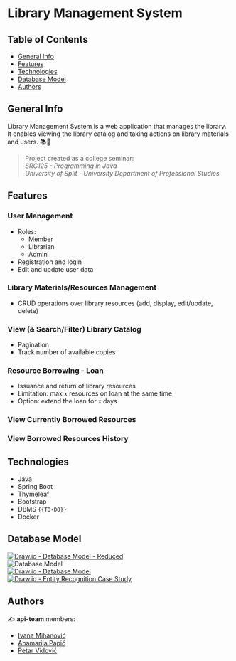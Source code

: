 # Library Management System

## Table of Contents

* [General Info](#general-info)
* [Features](#features)
* [Technologies](#technologies)
* [Database Model](#database-model)
* [Authors](#authors)

## General Info

Library Management System is a web application that manages the library. It enables viewing the library catalog and taking actions on library materials and users. 📚👥

> Project created as a college seminar:  
> *SRC125 - Programming in Java*  
> *University of Split - University Department of Professional Studies*

## Features

### User Management
- Roles:
    - Member
    - Librarian
    - Admin
- Registration and login
- Edit and update user data

### Library Materials/Resources Management
- CRUD operations over library resources (add, display, edit/update, delete)

### View (& Search/Filter) Library Catalog
- Pagination
- Track number of available copies

### Resource Borrowing - Loan
- Issuance and return of library resources
- Limitation: max `x` resources on loan at the same time
- Option: extend the loan for `x` days

### View Currently Borrowed Resources

### View Borrowed Resources History

## Technologies

* Java
* Spring Boot
* Thymeleaf
* Bootstrap
* DBMS `{{TO-DO}}`
* Docker

## Database Model

[![Draw.io - Database Model - Reduced ](https://user-images.githubusercontent.com/92815435/205509557-f4e1a40b-3210-4ccb-b4a5-38f2dad7afbd.png "Draw.io - Database Model - Reduced")](https://viewer.diagrams.net/?tags=%7B%7D&highlight=0000ff&edit=_blank&layers=1&nav=1&title=Library-Management-System.drawio#R7V1dc9s2Fv01msk%2BJEPwW4%2BR0%2Bxm6rjZuJ12H2ERlthSpJaEYqu%2FvgC%2FRBIARdkSKBPoZKYiDIIk7sE9wMEFMLNuNs%2F%2FTuF2%2FTUJUDQzjeB5Zn2amaZpGR75H03ZFynAAW6RskrDoEw7JNyHf6My0ShTd2GAslZGnCQRDrftxGUSx2iJW2kwTZOndrbHJGo%2FdQtXiEm4X8KITf09DPC6SPVN75D%2BHxSu1tWTgTsv%2FrKBVebyS7I1DJKnRpL108y6SZMEF782zzcoorVX1Utx32fBX%2BsXS1GMh9xwZ5mGu%2FTM3dxz%2FwR3UfDf%2BO59WcoPGO3KD%2F4tQ2n5wnhf1QJ59y39ieEDTVpkGKa4NJZlkARS%2FRiGMbnV%2BgTy6yiC2yzMsxcp6zAKbuE%2B2eGqoOpq8Rg%2Bo%2BB7YSual5jtlhRGL2nhj6Tw%2B%2FJl6J9hFK5i8ntJvpw%2BcZGijLzLLcxwmaP8KpRi9CysLlAbgcAXJRuE0z3JUt7glWYrgWuZ8w9OkfJ0wEGda93AgOmXibDE3qouvH7ed4JVGK%2FIJ9UPtJzWA4FrMI%2FjPc3qPAxGpE5iiNEi2cVB1oQE%2BdH40kNSDpQTQGMyoOkHzHcK%2B8U6ScO%2FKUyi0qxNEOXXT%2BEmgjFpTzDoJC2S3IHkYAij6CaJEoq0OIkRAzaaKUiT7a8wXSFcJmyTMMZ5DTkL8o%2FU2Y1B7OmQd70h1%2BBwTf7R7Cm%2BSeIMpwTUtAxEsPWEKL4WONmWhUbosSo%2FLQ1Cfz8kGCebU5AobposPPdtsx8DYxceTSy2cHEqCCwGBN9%2BFsKAfCwOYXRAfe4xqMOGB6NxLMut67p%2BuxXf9RMJqfbHKPe56zAIUPwqe5h8ezQMYJ1Y%2FxxfcGJpEhq7zdh5RxjiC%2FlhvIM7nMS7zQNlDOM9LSnG%2FxoZBBU5FHkX2RYuw3h1W9zpdlDiyELJ80zYau2zomZQcRJg42hK4FGCcUFK4HQY5FKCO7xfIMcXoCCsyjs%2FHzhq8oHHGDlN8ld9hwgVXL33l4IB5by9r0cEo7v%2F%2Bdjuf66U%2B%2FfVdP%2BVLtew8mOYZvgObnIS%2BAHT5RpW4wHSXIj7VYwUBMhQjhQAKy5qVpDNCsAcmxbACXLhBHgBCOwxeWJgBcEIal4YgAz1iIHVFDUxSCcGZ3RicNQiBltRYmBlwYA88JfHRZiSVyXcQC9xuEGq8YEAEOrxgafdv3T374%2Fu%2Fv1Je3tPUW%2FPqoBoA8NIjwF6YaGcz6%2Bj4rTPl%2Bbz66DK0Xx%2B9SHT9PmNsE6lfH41bmv4%2FDwedInvquAg7fvF8FDP91va90v3%2Ffbovt%2BetO%2B3FPX9rIi3hVn2lKQBdfuFz%2F%2F8EMYwr46D85%2FRhRz0%2FWG2Vo0IBFhRjwh4EYNuRG2wJpXpruiv2%2FAhJeB5%2FxXGcIU2pGrf3%2B8zjDZVVvLoQ%2B4qMQh%2FdJOIWeMWytz%2F7%2Bjimzwi%2BH2WE8tHkgHMt8%2FFbeXfq4I%2BQYI6mNHKLFc6FQU%2FpFWO7yjYLRFFvigvedniPdrvRpJbb9xpDgRieaXgTVR6L9KIkr9QB%2FWchlBieVbEOpdXv%2Batg3ZIrMXTOsTonqTTRz2lcCuAe0pRgCqiHQT%2B%2FvmuagTYMx9h8XBaz2ifn6HY2MZFkvzV31npdEwmuhoKAKttLtPhrocyOQYzL2cwHXc4rGf5upVIpkC06lmKxMPB5XqWrOY49bVIikYfVo9sWPqBeGi9GulEnIh7mmB%2BVtwMKk4GcHQsogwN4ghT8FYoSWUKi1UqP4%2FNFBeVJSxFoxEtNhrxKUlLongLvCAHBurxgA49vAIe4C1VkssDaoUeWoqGHlqsvrjdPURhtkapDkw%2FCg%2F12EEHIsonA%2B4KJblsMOlIREvRSESLVQX3CKa%2FPH4rKKCYg1Q1%2BFyECuV8fjXFpH2%2BTJ%2FPW3wk1efbk45EtBWNRLRZfe%2FL%2FeJO9%2FN7UaGez9cBiCP4fN6KI7k%2Bf9IRiLaiEYg2q%2BWRhop32UzNPclEOFDPy7uM4VGwQtVsO%2FGY62SVxDD66ZDaCXM75LlNcpvTZvsnwnhf0gCNOZi1AvPQc4j%2FaPz%2BHy3qg1NefXquXAG9qCiCGDTd%2F9G8aNxFLw%2B35Vc1tdDggeJFwLwGDf1IIWSqbm%2ByS5eoz5kX%2BXDFSaJ8jmBmKUURxOGP9ouc36OzEXu3SR7lScs1DWLAlLSrXrKfKRHAZ1dz71X8nsuN33OMD0bzP4ttyfXG5Oe3pg7nkxHOZ58ezjcAFpfrtSkX3WcrGt1XiULNLaSIN9fRfSfipGcdifm6htwPo5eULgNWOvZPxvD%2FCK3wYv%2FGpBWHlQqnHQoo6qlPnlXYUMANojyiajCgCAiaNtrVJFYLNUtciiV4kYGjsgQrLk6cJRQNFXTYUEG02UbJHiFleeL0%2FQmV5AlWg9TEIZ04uFGEozLHCWLmFHhD0ShDh1UnaUThlyzb5ftAqBpfKMKDJo%2F2kWms5EknsD4hDMOIzmAX81g0LaN7UWT91DJTYi7Lq4TiY3NZrIkvN3nlapVRxuSVK4hh6528kkj7LisrTny2ylVUV3Q5B54cXLeetDoRLr0dgzP3BK4DP3opsoxx4xHC4E9LySQM1RRGV1GF0WUVxkN0w1vgBTkwUI8HtH54BTzAn3iSyQOsXjhxHlBUMXRZxfCwh52CPPASoXCKPFBtxq7dvkS3L5g2kuj3vUkvRPYUXYjssTIgnQj6jvAujdsTQ7Mbc%2FbRKPUhGNGqN427325vFSMCEVTUIwJ2dfKE162Zs7OuW6vWEB1duCYaf8pZuOax4h%2FLAy%2Ff9Z%2BZhqMNMlzC6GP5hw1przlueNv%2Fn32r%2F3of%2F2qWpoqZabY%2B3mydc6nqd8ZsYkazifU2sDM2DM8d2DBEYV%2BDG0Z%2B68c0hftGhrLreCj5G01oQMTrQKRsIZ9flp%2F8KN7gvJ6ZlfBUarWezZtml9puWa3sbroGsDtnblgmN85BqgFYlWrCLcAz%2FJYBzPn4BmDVowm3AM9sG8AyvbEN4LMyzVhdh6G9c3A1vXNzcO9coApethPCnnJUN3hRPwQY3qtvORDrRXsvPhuhNmHfDQAQGWY838GqQhN23sAAV9eB9Nmgrd%2BTVB%2FxRv9qG50GAwYf8QYuJo%2F7OkpKRlitL9g07FqOePPZKKmJh9X6ioZJ%2BazGcji5R8fTDsaJctv9%2BTqOSsaE%2BhGmGP2IN1%2BtdZe%2BolFUPquD4RBH%2BkifflgoxwrVa2gSkEgCo5%2FvNp90UNVc0aCqOSufBShbpuEWhwnd9Pddrp0p7PZFyFDP7fN1vuzjDhNf%2F%2FZX0fPnaF6p%2F3WW1ftc%2Bc%2FjGBgYpwGmmt3rzIN4HNrgPW4MPGkZcni%2F4kXg7GnGJ8mSQwBzvn4GX5a8%2Bfzz2B2QIeLkGe10XKw8L89cC830iZVT0SYvD5PntlGb%2FQn%2FvN2TIcXJwI3WKofPakmjE552KZdOWO2ypJOxNUzJdHJc1JwmnbCiJswHLJpQTgOKcoRSj8C6A94b8tgVoQ2kx7zcMW%2FnWCTb0IPeBqj0nnZjjHpLZF3vsBcYrBKr5Li3bCHq9VSAwQqseuT7AqAo2FPRUuoYY99jpDL64BcYQjFVrdFv2UJUJBVWTl0W45e9JpYTwaIgsbCiajn63fcTzBsY%2Bw4CyLGxbmc5jmNyl%2BNw13f0jXVf6fX1ob%2FDuwOv8ROnn%2ForNWQLGKz4OfElHiX21QvkqpdmColeL%2FQYjhblgrsA0LqkjCjfY5wx%2BloPAFgdcmQncdHA3xL4KhIGKzfGcKNXexzBhYLUwKqLRcxvP0F0yMCe6BAQdEN8B3rwy63vB4BV%2FTSXX2D8BwQ6UT3xPTqXs%2BLf1Md%2FBfZVpHNWqmsGOunR33CsKEjxWjGUMvo7whi8wCXJjMEqhiM7iQuP%2FlSVCytYNQz9GKYZvtNDwKPgUI8fOLsaajq4OB3UU4Tj8cHE3b9ocD999885aRdq7z8EGwp6f5sx%2FcT2Zy6%2B7yz7MVe7ax7dj9kS4EvOaSnAHPW8DhlH4oxhVGFQ8oV32XY7B0uYbmf%2F6%2BO3WN7RXbbt199iO1I25gamq%2BE9GN71jMFRfItWB8pyWt6bY6IRrWoMPRpAGPEqy6z%2Bm2usb6CDIdoaQpZRlTpWxa4%2Bt6ZGd%2ByN%2BesZZkVOp%2BieX8Y9iFauAdigugk3AVCfQVi1ATD64RTAMhVrA20TmLY7tgFYpWnKbcA2O07IGd0JKXUuKnA7BjDtK3BCbEDWlNuAZ10dESt1yijbBtwr6Iwqdc4oq3uNf9AosNgon0mboOOG7GtoBeygeMqOyJq3TeA44HImIJdpkuCmkEy%2Ba%2F01CRDN8Q8%3D)  
![Database Model](https://user-images.githubusercontent.com/92815435/199240893-95d98a97-8075-47b1-9ef6-68f1b7be7d40.png "MS Access - Relationships Report")  
[![Draw.io - Database Model](https://user-images.githubusercontent.com/92815435/199234466-15d34b63-ee7e-4a9a-ac1b-c7b29cfb9918.png "Draw.io - Database Model")](https://viewer.diagrams.net/?tags=%7B%7D&highlight=0000ff&edit=_blank&layers=1&nav=1&title=Library-Management-System.drawio#R%3Cmxfile%20pages%3D%222%22%3E%3Cdiagram%20id%3D%22SNOo6PtL7Mm3kq7FhRa3%22%20name%3D%22Database-Model%22%3E7V1rc6O4Ev01rtr7IVPmZeyPk9femckkqck89n4kMbGZYPACTuz59VfYgDHdyBCwsCVtTdUaggGrj%2FpI3UetnnYxW%2F4dWPPpV39suz21P172tMueqirDoUn%2BF59ZJWdUvb85MwmccXJue%2BLB%2BWMnJ9PLFs7YDncujHzfjZz57skn3%2FPsp2jnnBUE%2FtvuZc%2B%2Bu%2FvUuTWxwYmHJ8uFZ38542ianFUGo%2B0f%2Fms7k2ny6KGa%2FOKZlV6c%2FJJwao39t9wp7aqnXQS%2BH20%2BzZYXthu3Xtoum%2B9dl%2Fw1e7HA9qIqXwgWb3Mz1H9efb69Cv83XPxefvx8pm%2Fu8mq5i%2BQH%2FwjtIHnhaJW2Ann3efwxsh7jU%2BdhZAVRYiytT06Q5o8sxyNf1S6V9bHrWvPQWV%2B%2BOTN13PGNtfIXUXqj9Oj82Vna428bW8XXErPdkJvFh%2FHNn8nNH5KXif9suc7EI5%2BfyC%2BPn3ge2CF5lxsrjJIrYNskzfVqB5G9zJ1K2upv25%2FZUbAilyR%2FNROzJcDVB8nx2xYF2TXTHADUYXLSSpA3yW6dPe0bQarlTcgPyh6nGTuPU5DHYU%2FTCg%2BzXNIinhXZ5%2F7CG4d5QJAPud%2B5PbWGSQ3IGAAydLh8i0F%2FPvUD508MEjcxah5C6%2BM3Z%2BZaHulM1rhw6txfu481FBzXvfBdP8aZ53s2gFp80Tjw59%2BtYGJHyYm573jRuoWMc%2FKPtNlF%2F4PRM8i7XpBjZXtM%2FsWXB9GF74VRQCAd38MmyHqzY3SdR%2F48ualrP6f3DxKDxJ8f%2FSjyZ6U4pPbC%2FeBc7Zp9HxiL8MhjcQcXdUEwACC4%2F1IKA%2FL7I8dyt6hf%2B4vYXVtboyGWRds6a99iwxe9hE%2Ba89lde9ypMx7bXnV7GJXtkTOAVrP9EV9Q824MOrsJ7Lwg%2FPCJfOj%2FZS0i31vMHmO%2B6J%2FFd%2FKi%2F3QMgpQaNteeh3PryfEmN5tvDgooMVihZNkr7bV6q6ipdLt2YTP%2B9Ofq9%2BRhqb98N7Sru5%2B2Fr6eDSUlYJTQPyAlVB2ftEEJqM1HwFVcd00J9thJ71edEWiAFosR0JZIJ2Y5Owe%2Ba28o4RQYgAkKePb4qL8aAlRICmBNAaOuZwWQAk6RAKj4FooA0JZACODZCcLo1prFL%2FzXqxU8Ta10TkC6C3G%2FnJBCQ2QIRwqKAqAiWYE1Kyhq17SgqPzyglI9sMw9MWjAzK4lLi%2FUQIZ4xADzTpIYmBOD0Tkx1MglnRwxVLcH98QAs0Vj8sC753MnIK9KuCE%2BjJyZzTUfVAeEeHxgSvfP3P0PO3f%2F5Wmik%2FP2ZuXm597bwyigPbMcV8g5QHVYCOfzM12c9PnMfH4mq%2BzM56dCPA58fgpg6fPP0nlbzuevFaFP0W0qEBLO99eAh3i%2BX5O%2Bn7nv1zv3%2FTo%2Fvl%2Br3Pzc%2B34YxJtbYfjmB%2BPY7W98%2FvWj41nr5tg6%2F168lCN%2Bfyucck0E1bEiHBFk6xx2QsADNzbClDTSYBJ%2FunEeA4Kes6%2BWZ03sGWnus4dVGNmz9FLy7O3V6cmx81o8Rezq7cBs8O8iXn%2BzlgWfhWtm%2BUguUEbz5eZryd%2FTG11aBHZWGLdmstgpe4HNvXefR07vvEUB4wQO6x8azdzEJZGe4b%2FYBSgj6E4A2tuImJOj72vIxwMP7fxt6kT2AzkfP%2BotsOYlGA5i09ope0JE105ipcMeSpJBw8BHWzbTiHWGUJp27vsv9AFIYbDB6RonRdF2raVhEjIVsVZ2sn1z1RCRCT1WrLG%2BaFhdo0RZYITh4HBSQsgLPK0wylAux48jKBJ7JP5ZrjGqiZPysaMyahU3lW7HAjgw6CSZomFUoT5TYOuO2DIFlJ2d5sIjOsglUYygaOzND154W3nUFAbi8YBce3QEPFB15ng4HuBlASod5JIHlD6cG84Xj64TTsXMNNbAhnDkoPTLBQeSDA5FBuiaI6ZsoPTLBwGn5vszDEvnT9oCTvdWthXcPd9vKGCTWBRDUV4DFwI6%2FnK1gXT8B3P82Joixo7f4Mjxy0VE27aAq4g%2BPZzfijjgr4ML8Ry%2FIsWFHTh%2BbDURW8ev8CMvzDAsHT9pCygwJH01WoSx67e9xYxrV18DCcK5egNKB77ZoR28WpHjx0K%2F%2BIlq%2F5flRGRqGNFpoSeE5EtPtXe0FUEGYt5MqVmvrvVAU3aep%2FURdA6OBE4qgJMcSTSUnhnVEUqRnmGAPNhAwoARJp6kZxnK5dDCgIqCYMsfUoFWEy6U1Qt1ZwJ0%2BFS6HQv8yL0QWp961icMTIHGljBgZIoj5YEhd0PImgJuhzCzY2oQQoNWAwjCMcFAVjo9AibANGhMmWBQYwZ5ajwwkCKErCngDHHdcb87m1KnIogPasBBPDaQ0gP2zh%2FVnLH1%2FvwoDwZSeJA1BZzd2d5YKFffSuXSk3f1S1u%2FOo8mvnZ3eXe3ePDMwPuRboSYs7s9nthp7I14zak%2F8T3LvdqeLdRc2F5z469NHnfd33YUrRIqiCOQvZ0qEfbSif7Jff5ffKsPRnJ0uUzdQXyQ0gQxcbD6J3%2BQ%2B1Z8uP3a%2BiijlziUuHkRZYRiJhVY%2B4vgyabAKPGOUUpDpdclF8YNSQVbYLtW5LzaO6%2FRxKujFoalaaWFG1rY1LqyMO7f4MqhG9%2Fa5o%2BJAQPiOKlDup6Q2WMdT9Z96Of%2F06CjpiaTG9kyLWgmAzHt5XCz%2FtEwh7sXFgcbmZswPMdTSjcDvRytmzAC5xJfLnO5NXFCHcg36sh7x%2FW1784CVjDiJ2mlYYinPq3gmd4OaQXqRzhK%2FJpSg5w1BRR6CJT4rQEEcWnj8vPly%2F3w0Zn9ur25evhx5y29izN1JFmCzhIAU5WJo2YWmAlLoCDQ4JT0dFhij30oqOeaJXBDw1mmPZu7%2Fsq2eeCJNqEgLk%2FgDCuL3h7B9KIkg9zd%2FGIImeNUeGP%2FoFJWwM3MDHkjTit%2FCsOFPe4JkmSugQdJHoUlokj%2Bijzx2rbpJNITImdlplGjNIiErXjEdiTIVrm2v1RdreHYheb7GlmqbTdolKaqu89KQyDwnZhS5B55ubZAUlMbNy2zU3XBQhkCKK2Cp9LtmKBHZqBanyK%2BgzKwFBRjyuA66aTInfVybQHTTrGY4dImQ3Q35CGm2CoeBCQFqE2XpMCeFLCME2NSgCuTOaKEQWWD8E8JcLOLsbUK43iPEGxQHQoCsoHMIh0DG6BpJLZ0gEgOOKIDmTnaGhrGDyOf9OT7wHnarE%2B0n5yZ5SYRpbG%2FIDbgmyFaySNxyhCaJIQuCAEris%2BYEMprYp%2Bc%2F09BLP0%2FaQsYDIzFAvfWalc5kPh%2Fy43bXO3f%2Fri54ZoFamCEZxZAFzQrMA%2BVq5qcBBd76eLX3J%2FCc99%2FCekM0jt%2BTUF%2BvbOKYqq%2BxiD18LSqyiZi%2Fmwvu3pVlU1z93lmxcd1gTaZt6o%2BBtkPTXqPbqR8qAKY1qoqKJC4YuHDxfWX8v36jkf%2B8F47vSu31W7tfval%2B%2FGmgKktUHr5FIKZVfQPh0fLcte2%2Bdr6w1bRU%2Bl2LOAjE1%2FVBXTMWAUTR7BlFZgGS1il6%2FjnIVnlXekxPlkFZsceyZxF0kk9mAhHJzp0D7LI154NIfJVvqjjF%2FZVvn5anw3lXlPPRsrVxdJRHy%2F%2B%2FXwGMyU3Wy1VFu6Iz3ES5yg18fvjGjqye1P93aIamREGr%2BTAr%2FrKCWrPOMotmtA35maHJirEhcpvoC0Bg0RA%2FyrQqomGYOG5Ni%2FaNHJ3pibZ73aoguXmTOgb87I3ExXhkilg4Gdb9vEUGIEJCIRjABgOkgzAmgFYbsqEvjFURXPEAMPK5uCdAVLJxcnGfpmgQDgKUOD%2BDdLlH9jlM92KCX%2FlITcePstpShePFDqKBa7f7GgReAXB64Xa%2B9jvcSt7bQoV4XggfQ0xUnxUXeveFF%2Bq2cin%2BGhTzyPZxwdZBP11XaU7nDpz%2Biigd%2FzpvHS4Ed%2Bl116GryBc1nXoEFDhMq04GuIRkvune3vlNQBHsjgKWVktR44Na7Kp1QmpA2Ey%2FspwjHGiuUU6yoUaTaJNgSySnmV0IVxysSlaKAPKuksd9wwoq9yOBXygoEjyRcPFtfX5gqXkGIeBCmBwmuFlOsglXWhQdJTsAcRbiLkpEsSjAqhTklTAnAqwRCNbKqghODo5Iqi%2BBzz3RAAlReuOe5nUYBNht4YacBCPDWrUYpRscCg2QHOQbOmgRkDx5OhAyKQk3hQwYGh7Y6HIoJW0I59kkL6G9P0sfT9WcI2p79e7rmLSnqtPESxdfbZMOOfq56IW2qwBC56d%2FtBStFfjj%2FHv7G%2FP%2FhL%2BWD7%2B9JGlxtAdkEaLbZLTihCP6r%2FYBYMjGABSgdgEzpPlfkz%2BMCOmXEPqbepE9gOxevzMt8Ca94qSFmjs2mE%2BpZ8m8NOQPBaIwSQERnPnO%2F705%2Br35GGpv3w3tKu7n7YWvorW%2FP3d5texfsay%2BSsEQyekGebVf7za33WOveQH7XU1magAqlowV6H2D1V8QIUqZIbqs1Ri1q36jAaW%2FVUnNtflFWnUNEV7krT1Vz8GgbXKXZCMmbd3vo9PbBGXIum65O9J59tCavOA97IQ2rRwsHI6bpDqWCr7RnXXDSjDQbeeEWYQRbMIVheV6dAAjg2%2B%2Ba4ti73EjFjoLgNErFllO3RqTdtm1oMujW44UaMrOCLoPaJh9ZdG%2B243QwU31WDooBcq%2FoI3BZxaBMR7C6fVbIoT6uKfRh15T3zmHXdnAStZKKZJ0L4lWsErxXRIKzVKDB9xTJ%2BOeMkpSMlgz1pvmPLXqxU8Ta2UTkjfIb776BmFDSokg%2ByGWuA8%2FtjDe0rb4T1kcSl1nJIP5aEXJvIZ9otLcROfcjitvnZb340F6EPzAxINYBm6UeE075ZfA%2BiFpJo6GHbc%2FHCQzDH%2Bsxxmti6648AlstM7x%2Bg31e6a%2F%2FLz5cv98NGZ%2Fbq9uXr4cectvYszJRV9HwHDU%2Fkd5cz3EXWas8wTNdo4myXTzFJsqYcs5L2N%2Fk5Obf%2F1GoscHJxdcOw1i6OG1CTdeU0owebYaxbHDN03P5RGc4z%2B4phBxyJaTNPNsMABx%2Bgvjhm6b34ZFKhccWo4gmMN6i5GXel7UigqBYlZqrorG30ofbPhF9Qhg%2FFKuq5PYvZ9mKVVZxUPsoUh%2BYEga3QJ2XcV9mMBWdpmIXtVlEoabOsas%2F1iHFKnT%2FLAFwZMvKZQwRmlX3AknccmkRXXHM8zFKUwz9MVpGgj0%2FaH02yh2r%2FrFRfIEmSu%2Fc%2BxxTl0ONHmGP%2FFQKrZefPD1BTH8NcKe3IanedGQOv%2F8oMXYIDTVNQja9GA9co9VbGrZLbbVyBdaUPWhidrgLXolhJV61gZAuV9olTq2EbV%2FUYgOGnF%2FHvsoeL24EjciP5sqJd%2FI65ZCL18iygpFztmVfDbQU2l2zGAjdTD19XDt88RWPaKKUecrvz9PcYwxCQIGDiLnMjlUf3eIiiE44M0GyD9Pzv%2FjxXRYer%2FVZgK5sjfbyAtnsNHZNxjO3wKnHnk%2BF7s99eBMoGdfhkyhPP6yM4W94tH1wmn8ZRRRveAoGKARWLR6N7gUE4b2aRCUnf74T2tJFJwNPE9GPjhPMCnCcrnyJ4T89RJyzhfTbCIR%2FE1gjxC00Wzmd4euug81FdnxwoO5n4b1AvIFVCmxWmpizZRIR4pQDWZJAXmpNB5%2FA8RtXFNCiWLmHknBR3Kt56caCVJgYoK4UhBlxzAngPQPczYkkB55o8Dn6%2BXND%2F3Ph%2BGB5%2FIwzY%2FXrr9cmAI5%2FYHuLg7%2FLiIiK8%2F%2FbLp%2BNLKhqLvgkBfxbw4thsZtXA6gpe08EFh1a1Z8XFdwEkFcJLDirJhxbuwSenFtdJVh9otD38%2FXI9%2Bcf0FLqM6vqRVi3baPx5pl2aOhWVoOnVe0lWHh8ly16j54cSw3dFJlduxwI0UqldXOzCjEyydxZZOYFYzoZOuI5iM6WS%2FqJ1POoHpTGs9X5GEUg8o4hEKzJCup7sX5KkTwhocbBR2kBnvYHcGii5JF3TGK5Opncx4h9QhSucz3vRhws9492dduRyimDCuKme89WEi3ADFlAHUTma8dDrpfMZrlgZQxZrxmoIGUE0kobuZsqwkpdSDiniUAoOoyXR3RaeWE5jsVoLHvsltodogui02usqvjX2wcZPJZRvVRwENXERJWOxYVvmZMM7J%2BSo%2FU9CVGyaMS%2B7yu1zkVxkrwmm4TBmCZKHl3cMWnS%2FyS4ebgqznMAVdzzGEkUW5yG8vKoQjhRGEyUbTS6eGAg3onM75lKKEV%2Blj2x%2Bzrdw8krFfFrO%2BEV3dVLXGz%2BFgIFzx5tH%2BqC6XVD6CUd28jknO%2BSojRTx6l8pYFnO%2BPVyB6ZLYcoVYRZxHglZxHsFA8LMThNGtnPjtg4Z4zDCURMCcCLJUYHdMMOLa8Zfoc3h3%2FBmucp7ftaTjrwAN4Ry%2FguxJeOx7e2cH1TZK3vy%2Bwp7Fe3dKphZS3rtVchm%2BKm%2BM3GzvPWRAf%2BxGrbn7dYtGVavatCSMwMqmp7ejeXcdFbFpLQn5gTcwHxT2I9dGezYwL37BSORnpV%2FQG3%2Bh5S3SS0BtSlBXBvWoMqpLprWsPBWcTB47%2B3Rn1FS1udeoZdJkVkaFU8Vj76lHNaSoVbODkU2RCt%2FHvUV2o%2Fx9UbLd%2FRbZSOnt494hvpl%2BQhsWRj0muy3iSwwARZAcdwBFM8wdA%2Bh61wZAyklz3QMKJQpUQ8UURGxNADVfPPcBXS2YYHgEJlCF6gUD9dh4QIfqKZ77gFnYok7VB10bAIqahOoBaa6%2BOwNAaRDPPQBEu7CFGGwNAEU5XBug4IKM7nsAnAvw7IK00a4BBkO1YwMYYs0FlOIK8kHXPcAQayZQNIB%2BuGEoOQx8P8onT8ivmn71x3Z8xf8B%3C%2Fdiagram%3E%3Cdiagram%20id%3D%22FUKPZY9jMT-AHdzH7lH3%22%20name%3D%22Entity-Recognition%22%3E7V3bcqO4Fv0aV%2FV5SBdg8OUxTtIzqXEnOU5nuvupi9iKzTQGH8BJPF9%2FJECAkcAo5mJLmpqaCTJX7aW9pK2lrV7%2Fav3%2Bh2duVl%2FdBbB7mrJ47%2FWve5qm6qM%2B%2FB8q2cUlI0WNSpaetYjL0oJH618QFypx6dZaAH%2FvxMB17cDa7BfOXccB82CvzPQ8923%2FtBfX3n%2FqxlwCouBxbtpk6XdrEaziUnUwTn%2F4E1jLVfzokTaMflib%2BOT4S%2FyVuXDfMkX9m17%2FynPdIPpr%2FX4FbFR7uF6i674U%2FJq8mAecoMoF2vX9wB09%2FfHny%2B7x%2BmK6%2BGv%2B%2FenCiN%2FWD3b4i8ECVkB86HrByl26jmnfpKUTz906C4Buq8Cj9Jyp625goQoL%2FwFBsIutaW4DFxatgrUd%2FwrereAHuvyzER%2F9jG%2BG%2Fr5%2Bzx7s8IETeLvMRejwJ74fOkgvC4%2FwdWQ1xTXnu1tvDkrqBsPN9JYgKKtDLToRVVzmCbEV%2FgDuGsAXgid4wDYD63UfWWYM0GVyXmpD%2BEdsRhaTjrs16ZALm%2BonZVN1pHZrVI0Ho%2Brj0zJqdN9X097GT3rygUfYGfLGBv0ZmM%2BhVX34nUFssj6qOEh9gWk58NKokueubZsb3wpPj0pWlr2Ymjt3G%2BAb4aPJi%2FUOFrOIJ9UQNG9TeDM%2FtsoLvDlGGfrZtK2lA%2F%2BeQyuhJ0484MN3mZp%2BEJ9RaMdX4AXgvbTi41%2B1YcyZuNcwji33llJwcs4qw76aoRQbK37cDHYTTGcJvyh5Xt%2FYf9xAIR5He1o%2F9zDThlXimAGYoIbnEwBJPvTjmNEIzJTjZYZ6HJOV61n%2FIpTYsVWzGAqP36y1bTqwJ2MuckUTd4Fb6Itl21eu7SKgOa4DCKyhkxaeu%2FmGWyIq2LiWE4Q1ZEzgv7DOrpBnMOC7XsFjNT2G%2F6LTveDKdfzAg5hG9wAQWm8AwWsShH4L3dQGL%2Fj%2BXmwQ9PezGwTuuhCIpc3wMDp3%2B2Y%2FBMY8PGpzHH0CBA9%2FFcIAfn9gmXaK%2BtBhoL6ymRqNYllqXSf1m6%2F4vJtwYXW%2B2GF3d2UtFsCpbg%2Btsj0yBugz1j%2FFFzDerYXGrhN23kKCuIV%2FKJ8QWTvb9TMiDOUC3ckJ%2FtMxCDA3ROdO%2FI05t5zlNLpykEOJ0RZK3nuFrVavFTWVbtcCbAzJEZU4gt7prIcjKD2IdjliUB0E7TgHsLDw%2FY4kCKOyMXgniCFh5BfL84M7c43e99Or6c1XJiYI2FqgNz55jmgFGMJxwkhyQuecMO6aE8b8csKosjF45wQ8cZKxsm2KywnVgSEcJ6hkAFKSQtukoGpds4LKEFM8N1pQq9uDe14go4YL%2BMD7l4nlwVeF1IAOA2sNeKYDBkAIxwf9vnT%2Frbt%2Fo2v339e58fYYwNLbX%2FTJIDBYm5Yt4hCAARbi%2BXyl0PDS5zfl80ed%2B3xSTXS2Pl%2BpXP3c%2B3xyIBdKg%2BbBHZ4oFs%2F3V4eHcL5fI7W%2F0vc37PsTXXtnvl8bceP7MYCl77%2FQyLmdjen7b663QG4%2F8vlfni3HDKsjdf49tJ4Cvb%2Fpr3gmAgasCEcEOqkjIJCw9NzthqzrIgeYLMiJ8dHLrnmh1fZA2dfgXqg6pf4NSoVputGQq1RJAd5XgHpS%2FsralHNn7%2FR12pik0V16TIpZvXpbwnIovZot1TFbY4pvbxjE7VX1NNqWKtV41XpdLIptnRV%2FNF9Ow19zk2ykHo8nzbYqNXlJVZBkuk5IQ2q3GdFS0hfT6u2LVbldG%2FCRSr36R%2BnMfEGTb7fLF%2BR47kvXfFGjLEPK9ZJxKSnXi%2BjiNuKKc6CGdpAgHBUkg2tJBR1SAU213SoVYKvzqM9jWBrOPRGQ%2Bryw4V7Dp%2FYEUeexZwoQiA3IYKRkg9bZgCrXbpcOGAKKZ0cH1e3BPR2QAUPgLIQig%2BpgEI4MdCnV7sD307Tarfp%2BnR%2Btti612klVkIy%2B8ax55OjB3Fqb6BZonmDhbmHl8%2Bz0GWAhntOn5fQY2MgGW3jxYBmE9RyV2BYuWYAXNMMfKjIgAcDqR98TX4dPmt388TS9nP36evN1cjN7%2FPP24dfD7PbqBp8IX3ibfwQsS5%2Fywedmnnf9NLv8dnt%2Fx%2FxIdGLm%2B3NtA8IIlWeyGkKOcX%2BDXBOgtIoczhEkrblpX8bFawjtsIm9rawAPMJWgJ745pmbXj71YlXwf0jPRqWgsjx4x1EQOTFxuVhbDumT4o5ELy9rgViY%2F05kLXt9FLVHkc2kZzyiK7FDSioYXRROTkbXQF7fn6xUEpPjBL5aD8thHrBJlB5NIYMz9oYdHNNfJQYl1DWkhdmTHur7CihKzkNVoZh60JSpMYayQ5D3AITeTaGmqswzQ8WGts8ges6eGqXthYQVGSzDbJ4bmFmmQ3TYY1M2jStbrVhZQrVSY31Cg5wlmFrPnulZpmyURzfKvnFqjZKcDeC9URrVrXYyjZIM5kfKUdkij22R%2BuDUWiQZmOe%2BRVYfpZ1Ki1QpCkzCME2L3Mc5NtFI7FLXBDQH3jFJJzMAMftqBpbrhCO2L%2FC%2F300rsC3Y4kujjjS3dGKi94oAT9FS2S%2BhYGbWtrTlC%2F0xaVtWyTteL4HX8CYNjNLCBqcRuBiTbFgOJFHD1wwITRruURp4GiCbSz9IEiVPGvixjGgnVUFGtL2UVaQInhEuJZFuhbEBH4h0V7ldG%2FhhyF4tNGEwBJfZCYMmgm%2BXMMilNByJ4MfVu5jc8wW56CUWwYdUcQ7M0A4QxGMChpzVkgmaYgKaBr5VJkhiRZxSQfVpJ96pQFXI%2Baxn1%2F0tBhNUx4FwTKAqZKhSUkHrVEAVwLfMBQzhxHNjghTlkgpUhQwYho33m7UWRgXPAggBOWEsKaB9CqDp4NulAJzciQuPLzv%2FqV3Jzj9wFmL5ezkGKMEHbfFjbRL4x5vZ33sSdGhZZw9og%2F9tXfTDszn%2FvQy1VRfzCEmX6N0dC6EveoX4THx3mrw9uj0pZhdL9c6itTgklNEbYxzjJOVDFP0QNUXmqDkmJudopq6ZKocmrudBR1jaS%2BvxoxsyPoZlQ%2FmsZP%2FpU2yoNWdDmXOsdn1O2jCOTFJ5EBgN9rLJyReeBDuqTEOW2QSQnGCxoR%2BXWh1WpJQuSz2qMR%2Foo3%2Fg7q0AS2Yxqz1m8wFyoWe07JBcMAz4nNFVGRa28M8t5ISNQPIeFiiISx6jb%2Bv%2FPaveN%2F%2B%2Fs6f1V%2FDj8eLNx9vrSKYoYgpKTKEqeTCJfVpiCioIzpknDtinGPRcswT1s0mOAOuN7e4A4IElagSCuBxRQK8yMeYpDDAKMmN2OcIgJ4vOhzkqdCtlssy0LsjZGWFEoyxAkNyRq7oKO99J7mieO%2BiZNbvkDoYpsfNjDrlvaloX5BwXkhnd%2Bv4WLHqiiI7q2R1VSAoxJGN0wRijU2MMnBOJB4JIksxJglAp6b0QJcxAsPWcfYroRZPjpo2qXVPunqZTrlmDASaSNXJV16CQdXp%2FeVdTNmXrBT4gB3fLDwFthV%2BJMI6qzkG%2F5B4ML9z5IZB8P7zyxYMY1ZRgBeK7xr2sWDyLPgi6sHCHCwegFuQ%2B%2FwPNiu4MS78AQDSmc5K5MkgDdwl4P0RyZRnFjiM5zLpdqmBVrZ%2FLtEaTwVLT6DXH%2FgNKFt4CzPIqfU2wUZkN8Cqekox5NDOWZsw70owaYUbZuz9WCTuorn8oUcLSkNBgeyanI7mSviZAlz18dUD28O3Id0v1KytYSvr5aq3gqXS7VtDDsB%2Bf0JTB0ldmpwyavrVlyiDnIHmabk5wLhlDHZDThuliiXNgh5aAICAbyKV0p8AGNA1ry2zAkLjw%2FLhALpxL6mJIhsRQ3HMa79TLPRvUsjKOUzYYyrVvp8AGVGlqu3QwZAgsnh0dDKtbhH86IAOHgQtb8oOoO%2FqyoENAhhhKQuiAEGh605YJYcSR%2F5d60rQu6HrSB3MntlaIASMCskCTaqDLbze%2FvtzcRPu5%2F3q4mf26vvwpcLq5j%2BsUuss%2BN64wkGxad2PkNl69oIyqqHINfF391YJ3TM%2FUAlgsAZ73hD2Rlbt0HdO%2BSUtzqEnPmbqht0Tg%2FQcEwS7uXqHZ331og3cr%2BJH5%2Bye61WfNiA%2Bv3zHDogPc94L28HY%2FsgfRZQY%2BTC8Lj3aMqMYI8d2tNwclZ2I9a4D7eMUNJToR1WhpK%2FGAbQbWK9gDVwPaM9JJkvkhjndEiRCqBVc0Zu%2B50kRStEbXWJvDoXUxzfC%2BX%2BWdWWFEdjPFtULZqK5Nq2iUvWtap%2BlhLkmsSulHJ424HbCq%2BunQdKcsnQCkPpbGm8fVx9LhpZeeZ%2B4yJ8RBoPTOD6ggy0tZmBz4Gf4R3b%2FeURRlm%2Bm78%2FaJqUOpPlYZdu4EK0x1tD1WUQ0Vb8%2BejRmNKBUDiz83N2A5IU847NgVYlTUN2DBYOnKF%2BJuyXi%2FX6LEeCKcY8H58J%2F9K5ryl2RDPXt%2FiT%2BpepRxkKt8ZUTxFC17UO6GWCyG6a7aSVWnbA8n0BoqSCqb7k%2BM1Fx%2FYqgTtTKkdiaaqxZSbn72aK2uJUu9dcfopOxY1Tk6dUqtqLQJUrzzTgPoJONT545OlT1Y2zU2yX6EQEbAv%2BZWGQ%2B6NkqF9WLNL6FX9j1GXyP5jKqoUEsGS0cKYk5oaNztyBgj5ODIONmW5PDQGMdDTmUyb0zyw7kPcZKGfcpDHDJEKlC109NOaOPOKYG2t2Aku1mpiY7HevZMb3fx1XTMJVjDWrl43PkBWGcUOunZuHBhveaL0MrwPYPjrSrRDxd%2B6ClRQh51vHnv0bayvHECK0D1OQNzd4n2vHSdzEtE9yfUQ5Q3aeLlrkwfKaIeg%2B1ix%2FhStTWDWDnXi1bex0ffQkZCohk6%2BmniukMtgrkzpO9DP91IOcv7VBEPjknVvr1Dp7SfiYL%2FzPzUBO%2FnmJdqyMOxcI0kfJa9A5oNfOv9fXjhaeaiwPdAM446v6%2BWnz%2FqH3n%2BgfcZ59%2BH8XxdqXdalIqEc1NNHdgp44B%2F62v7iBrQ5v2aYndq%2FZ9bmO6o%2BidaxIgcV7YrlDLI6LEfmMEWJSYEznYddiei%2FsCzl%2B8hlImvL%2F%2B%2BvJ1eTqY3pbLptGRyP5vdf7%2BBL6D0wp2Rbx8fn9Bhpavv7u8uqj3xHIXazP2YQS7iaYzJVq7SZvcHNXRjCqb2yTAO9%2FGLqt0WvEKrwhS%2BTu0tdRan0EmylFZltSoO9nSsy8hPk%2FTj9yrsDo6OOx%2BHNBtVcQzIGP%2FEdX8TqD3%2FrKPMJJGQArafQckTS%2BuNJIW1%2BxNKmthyS4m6%2Fpchv2jSAo5KL0rDQWOrfylpZnnKLsqwIJv39cCUPLLpxmSiJxZlwEnxmmDqWoaP46bS7doAjtzVsvZMEexMQcsq2i5TcL2HZQJySRSU7LFvrifGDpYMMBCOByjpBSUPtM4DtHyirfIAJZMgRzwwrG4Q3nmAkihws322LX8VjhI%2BvZrefGXiAQNsM9AL88wNDNAQjhtGkgrapwJqMtFWuWDEz06TGMHS8V%2BMyAH%2FDpje%2FctD5P6RoEyQ7YgZUCGcz8f5BaXPb9Pn0zLLtOvzFW58fpIhU%2Fr8ETmqu32c3AnZz6%2BOCuF8%2Fqg4V7D0%2BY35fNoO8%2B36%2FGKqPzefP5IbxiRiKDKgmwhSPyFFKs9engEHPHt5%2BpINsjPw3fV4UXIdJSvv52T9elXfXMtW0XRrkXFaSdLlSq4DEChpFCeh5KK%2F31nvE%2F0hi2jc8zb9u8n4XDpBz7mSq06ciMfrcoNo1uFcA0zRppKL%2Fn60Rf7nMbz7kDkMQWmCTCIYWEH4srzF9OqEhXisIDeKPgFWaFPXRX8%2FMg%2FS%2Bei6PmSQkZi8gFGVMTQcNMDmLImhFBfCEQN%2BpOSBFnmgVVEX3eznLPD9iEWimhSPCHAoO2PoOXzg0g2%2FXlJBMTLEo4JioaekgsaooE2tF93sZEo8nvx%2BX1C%2FT4aBF8Cfe9Ymyp%2BpfApzM4ns9wuQIZ7fJ4U%2FJ5p0KHpP1tSWpRPqB7MJRatFSZjUnhGKnq6UHMc%2FpOuzyti6J4RUY5TbfnLQp%2BRfpEo16kjNRjeZTLrThlRDL%2Bi2n4pUAyfoE0eqofMvsaR%2FNynKSdbQSr0GI1iE633pMvNOG8PwA3TRuV5DZ5DtcDAs1wt61dxzBSnLccy1lGuUo0I8UiBlPZIUWieFzuUaOoNqhwdSGApKCqQqZx5teSRJoRgVwpECnimSHNAiB3Qv1TDIPQE48vmGoLoMvLVW1ufDhwVSlnEAGOK5%2FQFh%2BDa3rOt9YE8QtfeBPUFqmdbDky8Hp%2FWGBfBqZ1rPIMd3V4kqq4zje0LM6uGeDg7OGVUn9RrbNpKyr5fsjNU%2FqWcU9PVPZVLPIEdqnE%2FqGYIuoKBsdIR1s3JOjxErwnXZ5L5LFdniuKH7AbbofE6Psu9Sxw6i0aH8QFD9B2XTJTmndxAVwpECZWuNy3hJphzx5UZ8Ot7D8%2BCIrzHnTdkCQ3J4%2FSO%2BojjMqYz4KBtkcD7iGwpK40OSxqMl83K8x4gU8ahdajjbGO8d4IrOx3tDsTScQ0E1nENSw%2FlieX5wJwd9h6AhHjMMJRG0TgSd6zaHxTso8OD3BZVpDsnJP9uUbr8CMoRz%2B5T9k050SX2i2UkOWtfsYG1FVrPDlKmnHc0O3j1J2rSCTXH09KBNixLxtWRTMrpHWjlMlLJnFOjc3d8g55kpzpoInSOnas1N%2BzL%2BYQ19boiTt5UVgEfontEz3zxzQ2Cnklc%2BkCyhn0uWYFCi7LQgu9FU9ZMhtzt%2Bq9%2FAsWQ8yYFzdHdW%2FWTYiuPq1%2FAEXFz9Bo7OdFb9ZLiI4%2Brvq%2FvoNwZ6x9VPhnG4rn593%2FfjW3RW%2FaQEmuPqzzufoaJ9poiaWzUAKWnm2AAjbR%2F%2Fut5134eMJnDc9TTweifs%2FZVhU9UPDz3XDbIDevhRq6%2FuAqAz%2Fg8%3D%3C%2Fdiagram%3E%3C%2Fmxfile%3E)  
[![Draw.io - Entity Recognition Case Study](https://user-images.githubusercontent.com/92815435/199235373-32d58af5-d68d-4004-bff2-4b7697135eac.png "Draw.io - Entity Recognition Case Study")](https://viewer.diagrams.net/?tags=%7B%7D&highlight=0000ff&edit=_blank&layers=1&nav=1&page-id=FUKPZY9jMT-AHdzH7lH3&title=Library-Management-System.drawio#R%3Cmxfile%20pages%3D%222%22%3E%3Cdiagram%20id%3D%22SNOo6PtL7Mm3kq7FhRa3%22%20name%3D%22Database-Model%22%3E7V1rc6O4Ev01rtr7IVPmZeyPk9femckkqck89n4kMbGZYPACTuz59VfYgDHdyBCwsCVtTdUaggGrj%2FpI3UetnnYxW%2F4dWPPpV39suz21P172tMueqirDoUn%2BF59ZJWdUvb85MwmccXJue%2BLB%2BWMnJ9PLFs7YDncujHzfjZz57skn3%2FPsp2jnnBUE%2FtvuZc%2B%2Bu%2FvUuTWxwYmHJ8uFZ38542ianFUGo%2B0f%2Fms7k2ny6KGa%2FOKZlV6c%2FJJwao39t9wp7aqnXQS%2BH20%2BzZYXthu3Xtoum%2B9dl%2Fw1e7HA9qIqXwgWb3Mz1H9efb69Cv83XPxefvx8pm%2Fu8mq5i%2BQH%2FwjtIHnhaJW2Ann3efwxsh7jU%2BdhZAVRYiytT06Q5o8sxyNf1S6V9bHrWvPQWV%2B%2BOTN13PGNtfIXUXqj9Oj82Vna428bW8XXErPdkJvFh%2FHNn8nNH5KXif9suc7EI5%2BfyC%2BPn3ge2CF5lxsrjJIrYNskzfVqB5G9zJ1K2upv25%2FZUbAilyR%2FNROzJcDVB8nx2xYF2TXTHADUYXLSSpA3yW6dPe0bQarlTcgPyh6nGTuPU5DHYU%2FTCg%2BzXNIinhXZ5%2F7CG4d5QJAPud%2B5PbWGSQ3IGAAydLh8i0F%2FPvUD508MEjcxah5C6%2BM3Z%2BZaHulM1rhw6txfu481FBzXvfBdP8aZ53s2gFp80Tjw59%2BtYGJHyYm573jRuoWMc%2FKPtNlF%2F4PRM8i7XpBjZXtM%2FsWXB9GF74VRQCAd38MmyHqzY3SdR%2F48ualrP6f3DxKDxJ8f%2FSjyZ6U4pPbC%2FeBc7Zp9HxiL8MhjcQcXdUEwACC4%2F1IKA%2FL7I8dyt6hf%2B4vYXVtboyGWRds6a99iwxe9hE%2Ba89lde9ypMx7bXnV7GJXtkTOAVrP9EV9Q824MOrsJ7Lwg%2FPCJfOj%2FZS0i31vMHmO%2B6J%2FFd%2FKi%2F3QMgpQaNteeh3PryfEmN5tvDgooMVihZNkr7bV6q6ipdLt2YTP%2B9Ofq9%2BRhqb98N7Sru5%2B2Fr6eDSUlYJTQPyAlVB2ftEEJqM1HwFVcd00J9thJ71edEWiAFosR0JZIJ2Y5Owe%2Ba28o4RQYgAkKePb4qL8aAlRICmBNAaOuZwWQAk6RAKj4FooA0JZACODZCcLo1prFL%2FzXqxU8Ta10TkC6C3G%2FnJBCQ2QIRwqKAqAiWYE1Kyhq17SgqPzyglI9sMw9MWjAzK4lLi%2FUQIZ4xADzTpIYmBOD0Tkx1MglnRwxVLcH98QAs0Vj8sC753MnIK9KuCE%2BjJyZzTUfVAeEeHxgSvfP3P0PO3f%2F5Wmik%2FP2ZuXm597bwyigPbMcV8g5QHVYCOfzM12c9PnMfH4mq%2BzM56dCPA58fgpg6fPP0nlbzuevFaFP0W0qEBLO99eAh3i%2BX5O%2Bn7nv1zv3%2FTo%2Fvl%2Br3Pzc%2B34YxJtbYfjmB%2BPY7W98%2FvWj41nr5tg6%2F168lCN%2Bfyucck0E1bEiHBFk6xx2QsADNzbClDTSYBJ%2FunEeA4Kes6%2BWZ03sGWnus4dVGNmz9FLy7O3V6cmx81o8Rezq7cBs8O8iXn%2BzlgWfhWtm%2BUguUEbz5eZryd%2FTG11aBHZWGLdmstgpe4HNvXefR07vvEUB4wQO6x8azdzEJZGe4b%2FYBSgj6E4A2tuImJOj72vIxwMP7fxt6kT2AzkfP%2BotsOYlGA5i09ope0JE105ipcMeSpJBw8BHWzbTiHWGUJp27vsv9AFIYbDB6RonRdF2raVhEjIVsVZ2sn1z1RCRCT1WrLG%2BaFhdo0RZYITh4HBSQsgLPK0wylAux48jKBJ7JP5ZrjGqiZPysaMyahU3lW7HAjgw6CSZomFUoT5TYOuO2DIFlJ2d5sIjOsglUYygaOzND154W3nUFAbi8YBce3QEPFB15ng4HuBlASod5JIHlD6cG84Xj64TTsXMNNbAhnDkoPTLBQeSDA5FBuiaI6ZsoPTLBwGn5vszDEvnT9oCTvdWthXcPd9vKGCTWBRDUV4DFwI6%2FnK1gXT8B3P82Joixo7f4Mjxy0VE27aAq4g%2BPZzfijjgr4ML8Ry%2FIsWFHTh%2BbDURW8ev8CMvzDAsHT9pCygwJH01WoSx67e9xYxrV18DCcK5egNKB77ZoR28WpHjx0K%2F%2BIlq%2F5flRGRqGNFpoSeE5EtPtXe0FUEGYt5MqVmvrvVAU3aep%2FURdA6OBE4qgJMcSTSUnhnVEUqRnmGAPNhAwoARJp6kZxnK5dDCgIqCYMsfUoFWEy6U1Qt1ZwJ0%2BFS6HQv8yL0QWp961icMTIHGljBgZIoj5YEhd0PImgJuhzCzY2oQQoNWAwjCMcFAVjo9AibANGhMmWBQYwZ5ajwwkCKErCngDHHdcb87m1KnIogPasBBPDaQ0gP2zh%2FVnLH1%2FvwoDwZSeJA1BZzd2d5YKFffSuXSk3f1S1u%2FOo8mvnZ3eXe3ePDMwPuRboSYs7s9nthp7I14zak%2F8T3LvdqeLdRc2F5z469NHnfd33YUrRIqiCOQvZ0qEfbSif7Jff5ffKsPRnJ0uUzdQXyQ0gQxcbD6J3%2BQ%2B1Z8uP3a%2BiijlziUuHkRZYRiJhVY%2B4vgyabAKPGOUUpDpdclF8YNSQVbYLtW5LzaO6%2FRxKujFoalaaWFG1rY1LqyMO7f4MqhG9%2Fa5o%2BJAQPiOKlDup6Q2WMdT9Z96Of%2F06CjpiaTG9kyLWgmAzHt5XCz%2FtEwh7sXFgcbmZswPMdTSjcDvRytmzAC5xJfLnO5NXFCHcg36sh7x%2FW1784CVjDiJ2mlYYinPq3gmd4OaQXqRzhK%2FJpSg5w1BRR6CJT4rQEEcWnj8vPly%2F3w0Zn9ur25evhx5y29izN1JFmCzhIAU5WJo2YWmAlLoCDQ4JT0dFhij30oqOeaJXBDw1mmPZu7%2Fsq2eeCJNqEgLk%2FgDCuL3h7B9KIkg9zd%2FGIImeNUeGP%2FoFJWwM3MDHkjTit%2FCsOFPe4JkmSugQdJHoUlokj%2Bijzx2rbpJNITImdlplGjNIiErXjEdiTIVrm2v1RdreHYheb7GlmqbTdolKaqu89KQyDwnZhS5B55ubZAUlMbNy2zU3XBQhkCKK2Cp9LtmKBHZqBanyK%2BgzKwFBRjyuA66aTInfVybQHTTrGY4dImQ3Q35CGm2CoeBCQFqE2XpMCeFLCME2NSgCuTOaKEQWWD8E8JcLOLsbUK43iPEGxQHQoCsoHMIh0DG6BpJLZ0gEgOOKIDmTnaGhrGDyOf9OT7wHnarE%2B0n5yZ5SYRpbG%2FIDbgmyFaySNxyhCaJIQuCAEris%2BYEMprYp%2Bc%2F09BLP0%2FaQsYDIzFAvfWalc5kPh%2Fy43bXO3f%2Fri54ZoFamCEZxZAFzQrMA%2BVq5qcBBd76eLX3J%2FCc99%2FCekM0jt%2BTUF%2BvbOKYqq%2BxiD18LSqyiZi%2Fmwvu3pVlU1z93lmxcd1gTaZt6o%2BBtkPTXqPbqR8qAKY1qoqKJC4YuHDxfWX8v36jkf%2B8F47vSu31W7tfval%2B%2FGmgKktUHr5FIKZVfQPh0fLcte2%2Bdr6w1bRU%2Bl2LOAjE1%2FVBXTMWAUTR7BlFZgGS1il6%2FjnIVnlXekxPlkFZsceyZxF0kk9mAhHJzp0D7LI154NIfJVvqjjF%2FZVvn5anw3lXlPPRsrVxdJRHy%2F%2B%2FXwGMyU3Wy1VFu6Iz3ES5yg18fvjGjqye1P93aIamREGr%2BTAr%2FrKCWrPOMotmtA35maHJirEhcpvoC0Bg0RA%2FyrQqomGYOG5Ni%2FaNHJ3pibZ73aoguXmTOgb87I3ExXhkilg4Gdb9vEUGIEJCIRjABgOkgzAmgFYbsqEvjFURXPEAMPK5uCdAVLJxcnGfpmgQDgKUOD%2BDdLlH9jlM92KCX%2FlITcePstpShePFDqKBa7f7GgReAXB64Xa%2B9jvcSt7bQoV4XggfQ0xUnxUXeveFF%2Bq2cin%2BGhTzyPZxwdZBP11XaU7nDpz%2Biigd%2FzpvHS4Ed%2Bl116GryBc1nXoEFDhMq04GuIRkvune3vlNQBHsjgKWVktR44Na7Kp1QmpA2Ey%2FspwjHGiuUU6yoUaTaJNgSySnmV0IVxysSlaKAPKuksd9wwoq9yOBXygoEjyRcPFtfX5gqXkGIeBCmBwmuFlOsglXWhQdJTsAcRbiLkpEsSjAqhTklTAnAqwRCNbKqghODo5Iqi%2BBzz3RAAlReuOe5nUYBNht4YacBCPDWrUYpRscCg2QHOQbOmgRkDx5OhAyKQk3hQwYGh7Y6HIoJW0I59kkL6G9P0sfT9WcI2p79e7rmLSnqtPESxdfbZMOOfq56IW2qwBC56d%2FtBStFfjj%2FHv7G%2FP%2FhL%2BWD7%2B9JGlxtAdkEaLbZLTihCP6r%2FYBYMjGABSgdgEzpPlfkz%2BMCOmXEPqbepE9gOxevzMt8Ca94qSFmjs2mE%2BpZ8m8NOQPBaIwSQERnPnO%2F705%2Br35GGpv3w3tKu7n7YWvorW%2FP3d5texfsay%2BSsEQyekGebVf7za33WOveQH7XU1magAqlowV6H2D1V8QIUqZIbqs1Ri1q36jAaW%2FVUnNtflFWnUNEV7krT1Vz8GgbXKXZCMmbd3vo9PbBGXIum65O9J59tCavOA97IQ2rRwsHI6bpDqWCr7RnXXDSjDQbeeEWYQRbMIVheV6dAAjg2%2B%2Ba4ti73EjFjoLgNErFllO3RqTdtm1oMujW44UaMrOCLoPaJh9ZdG%2B243QwU31WDooBcq%2FoI3BZxaBMR7C6fVbIoT6uKfRh15T3zmHXdnAStZKKZJ0L4lWsErxXRIKzVKDB9xTJ%2BOeMkpSMlgz1pvmPLXqxU8Ta2UTkjfIb776BmFDSokg%2ByGWuA8%2FtjDe0rb4T1kcSl1nJIP5aEXJvIZ9otLcROfcjitvnZb340F6EPzAxINYBm6UeE075ZfA%2BiFpJo6GHbc%2FHCQzDH%2Bsxxmti6648AlstM7x%2Bg31e6a%2F%2FLz5cv98NGZ%2Fbq9uXr4cectvYszJRV9HwHDU%2Fkd5cz3EXWas8wTNdo4myXTzFJsqYcs5L2N%2Fk5Obf%2F1GoscHJxdcOw1i6OG1CTdeU0owebYaxbHDN03P5RGc4z%2B4phBxyJaTNPNsMABx%2Bgvjhm6b34ZFKhccWo4gmMN6i5GXel7UigqBYlZqrorG30ofbPhF9Qhg%2FFKuq5PYvZ9mKVVZxUPsoUh%2BYEga3QJ2XcV9mMBWdpmIXtVlEoabOsas%2F1iHFKnT%2FLAFwZMvKZQwRmlX3AknccmkRXXHM8zFKUwz9MVpGgj0%2FaH02yh2r%2FrFRfIEmSu%2Fc%2BxxTl0ONHmGP%2FFQKrZefPD1BTH8NcKe3IanedGQOv%2F8oMXYIDTVNQja9GA9co9VbGrZLbbVyBdaUPWhidrgLXolhJV61gZAuV9olTq2EbV%2FUYgOGnF%2FHvsoeL24EjciP5sqJd%2FI65ZCL18iygpFztmVfDbQU2l2zGAjdTD19XDt88RWPaKKUecrvz9PcYwxCQIGDiLnMjlUf3eIiiE44M0GyD9Pzv%2FjxXRYer%2FVZgK5sjfbyAtnsNHZNxjO3wKnHnk%2BF7s99eBMoGdfhkyhPP6yM4W94tH1wmn8ZRRRveAoGKARWLR6N7gUE4b2aRCUnf74T2tJFJwNPE9GPjhPMCnCcrnyJ4T89RJyzhfTbCIR%2FE1gjxC00Wzmd4euug81FdnxwoO5n4b1AvIFVCmxWmpizZRIR4pQDWZJAXmpNB5%2FA8RtXFNCiWLmHknBR3Kt56caCVJgYoK4UhBlxzAngPQPczYkkB55o8Dn6%2BXND%2F3Ph%2BGB5%2FIwzY%2FXrr9cmAI5%2FYHuLg7%2FLiIiK8%2F%2FbLp%2BNLKhqLvgkBfxbw4thsZtXA6gpe08EFh1a1Z8XFdwEkFcJLDirJhxbuwSenFtdJVh9otD38%2FXI9%2Bcf0FLqM6vqRVi3baPx5pl2aOhWVoOnVe0lWHh8ly16j54cSw3dFJlduxwI0UqldXOzCjEyydxZZOYFYzoZOuI5iM6WS%2FqJ1POoHpTGs9X5GEUg8o4hEKzJCup7sX5KkTwhocbBR2kBnvYHcGii5JF3TGK5Opncx4h9QhSucz3vRhws9492dduRyimDCuKme89WEi3ADFlAHUTma8dDrpfMZrlgZQxZrxmoIGUE0kobuZsqwkpdSDiniUAoOoyXR3RaeWE5jsVoLHvsltodogui02usqvjX2wcZPJZRvVRwENXERJWOxYVvmZMM7J%2BSo%2FU9CVGyaMS%2B7yu1zkVxkrwmm4TBmCZKHl3cMWnS%2FyS4ebgqznMAVdzzGEkUW5yG8vKoQjhRGEyUbTS6eGAg3onM75lKKEV%2Blj2x%2Bzrdw8krFfFrO%2BEV3dVLXGz%2BFgIFzx5tH%2BqC6XVD6CUd28jknO%2BSojRTx6l8pYFnO%2BPVyB6ZLYcoVYRZxHglZxHsFA8LMThNGtnPjtg4Z4zDCURMCcCLJUYHdMMOLa8Zfoc3h3%2FBmucp7ftaTjrwAN4Ry%2FguxJeOx7e2cH1TZK3vy%2Bwp7Fe3dKphZS3rtVchm%2BKm%2BM3GzvPWRAf%2BxGrbn7dYtGVavatCSMwMqmp7ejeXcdFbFpLQn5gTcwHxT2I9dGezYwL37BSORnpV%2FQG3%2Bh5S3SS0BtSlBXBvWoMqpLprWsPBWcTB47%2B3Rn1FS1udeoZdJkVkaFU8Vj76lHNaSoVbODkU2RCt%2FHvUV2o%2Fx9UbLd%2FRbZSOnt494hvpl%2BQhsWRj0muy3iSwwARZAcdwBFM8wdA%2Bh61wZAyklz3QMKJQpUQ8UURGxNADVfPPcBXS2YYHgEJlCF6gUD9dh4QIfqKZ77gFnYok7VB10bAIqahOoBaa6%2BOwNAaRDPPQBEu7CFGGwNAEU5XBug4IKM7nsAnAvw7IK00a4BBkO1YwMYYs0FlOIK8kHXPcAQayZQNIB%2BuGEoOQx8P8onT8ivmn71x3Z8xf8B%3C%2Fdiagram%3E%3Cdiagram%20id%3D%22FUKPZY9jMT-AHdzH7lH3%22%20name%3D%22Entity-Recognition%22%3E7V3bcqO4Fv0aV%2FV5SBdg8OUxTtIzqXEnOU5nuvupi9iKzTQGH8BJPF9%2FJECAkcAo5mJLmpqaCTJX7aW9pK2lrV7%2Fav3%2Bh2duVl%2FdBbB7mrJ47%2FWve5qm6qM%2B%2FB8q2cUlI0WNSpaetYjL0oJH618QFypx6dZaAH%2FvxMB17cDa7BfOXccB82CvzPQ8923%2FtBfX3n%2FqxlwCouBxbtpk6XdrEaziUnUwTn%2F4E1jLVfzokTaMflib%2BOT4S%2FyVuXDfMkX9m17%2FynPdIPpr%2FX4FbFR7uF6i674U%2FJq8mAecoMoF2vX9wB09%2FfHny%2B7x%2BmK6%2BGv%2B%2FenCiN%2FWD3b4i8ECVkB86HrByl26jmnfpKUTz906C4Buq8Cj9Jyp625goQoL%2FwFBsIutaW4DFxatgrUd%2FwrereAHuvyzER%2F9jG%2BG%2Fr5%2Bzx7s8IETeLvMRejwJ74fOkgvC4%2FwdWQ1xTXnu1tvDkrqBsPN9JYgKKtDLToRVVzmCbEV%2FgDuGsAXgid4wDYD63UfWWYM0GVyXmpD%2BEdsRhaTjrs16ZALm%2BonZVN1pHZrVI0Ho%2Brj0zJqdN9X097GT3rygUfYGfLGBv0ZmM%2BhVX34nUFssj6qOEh9gWk58NKokueubZsb3wpPj0pWlr2Ymjt3G%2BAb4aPJi%2FUOFrOIJ9UQNG9TeDM%2FtsoLvDlGGfrZtK2lA%2F%2BeQyuhJ0484MN3mZp%2BEJ9RaMdX4AXgvbTi41%2B1YcyZuNcwji33llJwcs4qw76aoRQbK37cDHYTTGcJvyh5Xt%2FYf9xAIR5He1o%2F9zDThlXimAGYoIbnEwBJPvTjmNEIzJTjZYZ6HJOV61n%2FIpTYsVWzGAqP36y1bTqwJ2MuckUTd4Fb6Itl21eu7SKgOa4DCKyhkxaeu%2FmGWyIq2LiWE4Q1ZEzgv7DOrpBnMOC7XsFjNT2G%2F6LTveDKdfzAg5hG9wAQWm8AwWsShH4L3dQGL%2Fj%2BXmwQ9PezGwTuuhCIpc3wMDp3%2B2Y%2FBMY8PGpzHH0CBA9%2FFcIAfn9gmXaK%2BtBhoL6ymRqNYllqXSf1m6%2F4vJtwYXW%2B2GF3d2UtFsCpbg%2Btsj0yBugz1j%2FFFzDerYXGrhN23kKCuIV%2FKJ8QWTvb9TMiDOUC3ckJ%2FtMxCDA3ROdO%2FI05t5zlNLpykEOJ0RZK3nuFrVavFTWVbtcCbAzJEZU4gt7prIcjKD2IdjliUB0E7TgHsLDw%2FY4kCKOyMXgniCFh5BfL84M7c43e99Or6c1XJiYI2FqgNz55jmgFGMJxwkhyQuecMO6aE8b8csKosjF45wQ8cZKxsm2KywnVgSEcJ6hkAFKSQtukoGpds4LKEFM8N1pQq9uDe14go4YL%2BMD7l4nlwVeF1IAOA2sNeKYDBkAIxwf9vnT%2Frbt%2Fo2v339e58fYYwNLbX%2FTJIDBYm5Yt4hCAARbi%2BXyl0PDS5zfl80ed%2B3xSTXS2Pl%2BpXP3c%2B3xyIBdKg%2BbBHZ4oFs%2F3V4eHcL5fI7W%2F0vc37PsTXXtnvl8bceP7MYCl77%2FQyLmdjen7b663QG4%2F8vlfni3HDKsjdf49tJ4Cvb%2Fpr3gmAgasCEcEOqkjIJCw9NzthqzrIgeYLMiJ8dHLrnmh1fZA2dfgXqg6pf4NSoVputGQq1RJAd5XgHpS%2FsralHNn7%2FR12pik0V16TIpZvXpbwnIovZot1TFbY4pvbxjE7VX1NNqWKtV41XpdLIptnRV%2FNF9Ow19zk2ykHo8nzbYqNXlJVZBkuk5IQ2q3GdFS0hfT6u2LVbldG%2FCRSr36R%2BnMfEGTb7fLF%2BR47kvXfFGjLEPK9ZJxKSnXi%2BjiNuKKc6CGdpAgHBUkg2tJBR1SAU213SoVYKvzqM9jWBrOPRGQ%2Bryw4V7Dp%2FYEUeexZwoQiA3IYKRkg9bZgCrXbpcOGAKKZ0cH1e3BPR2QAUPgLIQig%2BpgEI4MdCnV7sD307Tarfp%2BnR%2Btti612klVkIy%2B8ax55OjB3Fqb6BZonmDhbmHl8%2Bz0GWAhntOn5fQY2MgGW3jxYBmE9RyV2BYuWYAXNMMfKjIgAcDqR98TX4dPmt388TS9nP36evN1cjN7%2FPP24dfD7PbqBp8IX3ibfwQsS5%2Fywedmnnf9NLv8dnt%2Fx%2FxIdGLm%2B3NtA8IIlWeyGkKOcX%2BDXBOgtIoczhEkrblpX8bFawjtsIm9rawAPMJWgJ745pmbXj71YlXwf0jPRqWgsjx4x1EQOTFxuVhbDumT4o5ELy9rgViY%2F05kLXt9FLVHkc2kZzyiK7FDSioYXRROTkbXQF7fn6xUEpPjBL5aD8thHrBJlB5NIYMz9oYdHNNfJQYl1DWkhdmTHur7CihKzkNVoZh60JSpMYayQ5D3AITeTaGmqswzQ8WGts8ges6eGqXthYQVGSzDbJ4bmFmmQ3TYY1M2jStbrVhZQrVSY31Cg5wlmFrPnulZpmyURzfKvnFqjZKcDeC9URrVrXYyjZIM5kfKUdkij22R%2BuDUWiQZmOe%2BRVYfpZ1Ki1QpCkzCME2L3Mc5NtFI7FLXBDQH3jFJJzMAMftqBpbrhCO2L%2FC%2F300rsC3Y4kujjjS3dGKi94oAT9FS2S%2BhYGbWtrTlC%2F0xaVtWyTteL4HX8CYNjNLCBqcRuBiTbFgOJFHD1wwITRruURp4GiCbSz9IEiVPGvixjGgnVUFGtL2UVaQInhEuJZFuhbEBH4h0V7ldG%2FhhyF4tNGEwBJfZCYMmgm%2BXMMilNByJ4MfVu5jc8wW56CUWwYdUcQ7M0A4QxGMChpzVkgmaYgKaBr5VJkhiRZxSQfVpJ96pQFXI%2Baxn1%2F0tBhNUx4FwTKAqZKhSUkHrVEAVwLfMBQzhxHNjghTlkgpUhQwYho33m7UWRgXPAggBOWEsKaB9CqDp4NulAJzciQuPLzv%2FqV3Jzj9wFmL5ezkGKMEHbfFjbRL4x5vZ33sSdGhZZw9og%2F9tXfTDszn%2FvQy1VRfzCEmX6N0dC6EveoX4THx3mrw9uj0pZhdL9c6itTgklNEbYxzjJOVDFP0QNUXmqDkmJudopq6ZKocmrudBR1jaS%2BvxoxsyPoZlQ%2FmsZP%2FpU2yoNWdDmXOsdn1O2jCOTFJ5EBgN9rLJyReeBDuqTEOW2QSQnGCxoR%2BXWh1WpJQuSz2qMR%2Foo3%2Fg7q0AS2Yxqz1m8wFyoWe07JBcMAz4nNFVGRa28M8t5ISNQPIeFiiISx6jb%2Bv%2FPaveN%2F%2B%2Fs6f1V%2FDj8eLNx9vrSKYoYgpKTKEqeTCJfVpiCioIzpknDtinGPRcswT1s0mOAOuN7e4A4IElagSCuBxRQK8yMeYpDDAKMmN2OcIgJ4vOhzkqdCtlssy0LsjZGWFEoyxAkNyRq7oKO99J7mieO%2BiZNbvkDoYpsfNjDrlvaloX5BwXkhnd%2Bv4WLHqiiI7q2R1VSAoxJGN0wRijU2MMnBOJB4JIksxJglAp6b0QJcxAsPWcfYroRZPjpo2qXVPunqZTrlmDASaSNXJV16CQdXp%2FeVdTNmXrBT4gB3fLDwFthV%2BJMI6qzkG%2F5B4ML9z5IZB8P7zyxYMY1ZRgBeK7xr2sWDyLPgi6sHCHCwegFuQ%2B%2FwPNiu4MS78AQDSmc5K5MkgDdwl4P0RyZRnFjiM5zLpdqmBVrZ%2FLtEaTwVLT6DXH%2FgNKFt4CzPIqfU2wUZkN8Cqekox5NDOWZsw70owaYUbZuz9WCTuorn8oUcLSkNBgeyanI7mSviZAlz18dUD28O3Id0v1KytYSvr5aq3gqXS7VtDDsB%2Bf0JTB0ldmpwyavrVlyiDnIHmabk5wLhlDHZDThuliiXNgh5aAICAbyKV0p8AGNA1ry2zAkLjw%2FLhALpxL6mJIhsRQ3HMa79TLPRvUsjKOUzYYyrVvp8AGVGlqu3QwZAgsnh0dDKtbhH86IAOHgQtb8oOoO%2FqyoENAhhhKQuiAEGh605YJYcSR%2F5d60rQu6HrSB3MntlaIASMCskCTaqDLbze%2FvtzcRPu5%2F3q4mf26vvwpcLq5j%2BsUuss%2BN64wkGxad2PkNl69oIyqqHINfF391YJ3TM%2FUAlgsAZ73hD2Rlbt0HdO%2BSUtzqEnPmbqht0Tg%2FQcEwS7uXqHZ331og3cr%2BJH5%2Bye61WfNiA%2Bv3zHDogPc94L28HY%2FsgfRZQY%2BTC8Lj3aMqMYI8d2tNwclZ2I9a4D7eMUNJToR1WhpK%2FGAbQbWK9gDVwPaM9JJkvkhjndEiRCqBVc0Zu%2B50kRStEbXWJvDoXUxzfC%2BX%2BWdWWFEdjPFtULZqK5Nq2iUvWtap%2BlhLkmsSulHJ424HbCq%2BunQdKcsnQCkPpbGm8fVx9LhpZeeZ%2B4yJ8RBoPTOD6ggy0tZmBz4Gf4R3b%2FeURRlm%2Bm78%2FaJqUOpPlYZdu4EK0x1tD1WUQ0Vb8%2BejRmNKBUDiz83N2A5IU847NgVYlTUN2DBYOnKF%2BJuyXi%2FX6LEeCKcY8H58J%2F9K5ryl2RDPXt%2FiT%2BpepRxkKt8ZUTxFC17UO6GWCyG6a7aSVWnbA8n0BoqSCqb7k%2BM1Fx%2FYqgTtTKkdiaaqxZSbn72aK2uJUu9dcfopOxY1Tk6dUqtqLQJUrzzTgPoJONT545OlT1Y2zU2yX6EQEbAv%2BZWGQ%2B6NkqF9WLNL6FX9j1GXyP5jKqoUEsGS0cKYk5oaNztyBgj5ODIONmW5PDQGMdDTmUyb0zyw7kPcZKGfcpDHDJEKlC109NOaOPOKYG2t2Aku1mpiY7HevZMb3fx1XTMJVjDWrl43PkBWGcUOunZuHBhveaL0MrwPYPjrSrRDxd%2B6ClRQh51vHnv0bayvHECK0D1OQNzd4n2vHSdzEtE9yfUQ5Q3aeLlrkwfKaIeg%2B1ix%2FhStTWDWDnXi1bex0ffQkZCohk6%2BmniukMtgrkzpO9DP91IOcv7VBEPjknVvr1Dp7SfiYL%2FzPzUBO%2FnmJdqyMOxcI0kfJa9A5oNfOv9fXjhaeaiwPdAM446v6%2BWnz%2FqH3n%2BgfcZ59%2BH8XxdqXdalIqEc1NNHdgp44B%2F62v7iBrQ5v2aYndq%2FZ9bmO6o%2BidaxIgcV7YrlDLI6LEfmMEWJSYEznYddiei%2FsCzl%2B8hlImvL%2F%2B%2BvJ1eTqY3pbLptGRyP5vdf7%2BBL6D0wp2Rbx8fn9Bhpavv7u8uqj3xHIXazP2YQS7iaYzJVq7SZvcHNXRjCqb2yTAO9%2FGLqt0WvEKrwhS%2BTu0tdRan0EmylFZltSoO9nSsy8hPk%2FTj9yrsDo6OOx%2BHNBtVcQzIGP%2FEdX8TqD3%2FrKPMJJGQArafQckTS%2BuNJIW1%2BxNKmthyS4m6%2Fpchv2jSAo5KL0rDQWOrfylpZnnKLsqwIJv39cCUPLLpxmSiJxZlwEnxmmDqWoaP46bS7doAjtzVsvZMEexMQcsq2i5TcL2HZQJySRSU7LFvrifGDpYMMBCOByjpBSUPtM4DtHyirfIAJZMgRzwwrG4Q3nmAkihws322LX8VjhI%2BvZrefGXiAQNsM9AL88wNDNAQjhtGkgrapwJqMtFWuWDEz06TGMHS8V%2BMyAH%2FDpje%2FctD5P6RoEyQ7YgZUCGcz8f5BaXPb9Pn0zLLtOvzFW58fpIhU%2Fr8ETmqu32c3AnZz6%2BOCuF8%2Fqg4V7D0%2BY35fNoO8%2B36%2FGKqPzefP5IbxiRiKDKgmwhSPyFFKs9engEHPHt5%2BpINsjPw3fV4UXIdJSvv52T9elXfXMtW0XRrkXFaSdLlSq4DEChpFCeh5KK%2F31nvE%2F0hi2jc8zb9u8n4XDpBz7mSq06ciMfrcoNo1uFcA0zRppKL%2Fn60Rf7nMbz7kDkMQWmCTCIYWEH4srzF9OqEhXisIDeKPgFWaFPXRX8%2FMg%2FS%2Bei6PmSQkZi8gFGVMTQcNMDmLImhFBfCEQN%2BpOSBFnmgVVEX3eznLPD9iEWimhSPCHAoO2PoOXzg0g2%2FXlJBMTLEo4JioaekgsaooE2tF93sZEo8nvx%2BX1C%2FT4aBF8Cfe9Ymyp%2BpfApzM4ns9wuQIZ7fJ4U%2FJ5p0KHpP1tSWpRPqB7MJRatFSZjUnhGKnq6UHMc%2FpOuzyti6J4RUY5TbfnLQp%2BRfpEo16kjNRjeZTLrThlRDL%2Bi2n4pUAyfoE0eqofMvsaR%2FNynKSdbQSr0GI1iE633pMvNOG8PwA3TRuV5DZ5DtcDAs1wt61dxzBSnLccy1lGuUo0I8UiBlPZIUWieFzuUaOoNqhwdSGApKCqQqZx5teSRJoRgVwpECnimSHNAiB3Qv1TDIPQE48vmGoLoMvLVW1ufDhwVSlnEAGOK5%2FQFh%2BDa3rOt9YE8QtfeBPUFqmdbDky8Hp%2FWGBfBqZ1rPIMd3V4kqq4zje0LM6uGeDg7OGVUn9RrbNpKyr5fsjNU%2FqWcU9PVPZVLPIEdqnE%2FqGYIuoKBsdIR1s3JOjxErwnXZ5L5LFdniuKH7AbbofE6Psu9Sxw6i0aH8QFD9B2XTJTmndxAVwpECZWuNy3hJphzx5UZ8Ot7D8%2BCIrzHnTdkCQ3J4%2FSO%2BojjMqYz4KBtkcD7iGwpK40OSxqMl83K8x4gU8ahdajjbGO8d4IrOx3tDsTScQ0E1nENSw%2FlieX5wJwd9h6AhHjMMJRG0TgSd6zaHxTso8OD3BZVpDsnJP9uUbr8CMoRz%2B5T9k050SX2i2UkOWtfsYG1FVrPDlKmnHc0O3j1J2rSCTXH09KBNixLxtWRTMrpHWjlMlLJnFOjc3d8g55kpzpoInSOnas1N%2BzL%2BYQ19boiTt5UVgEfontEz3zxzQ2Cnklc%2BkCyhn0uWYFCi7LQgu9FU9ZMhtzt%2Bq9%2FAsWQ8yYFzdHdW%2FWTYiuPq1%2FAEXFz9Bo7OdFb9ZLiI4%2Brvq%2FvoNwZ6x9VPhnG4rn593%2FfjW3RW%2FaQEmuPqzzufoaJ9poiaWzUAKWnm2AAjbR%2F%2Fut5134eMJnDc9TTweifs%2FZVhU9UPDz3XDbIDevhRq6%2FuAqAz%2Fg8%3D%3C%2Fdiagram%3E%3C%2Fmxfile%3E)  

## Authors

 ✍️ **api-team** members: 
* [Ivana Mihanović](https://github.com/imihanovic)
* [Anamarija Papić](https://github.com/anamarijapapic)
* [Petar Vidović](https://github.com/Petar1107)
